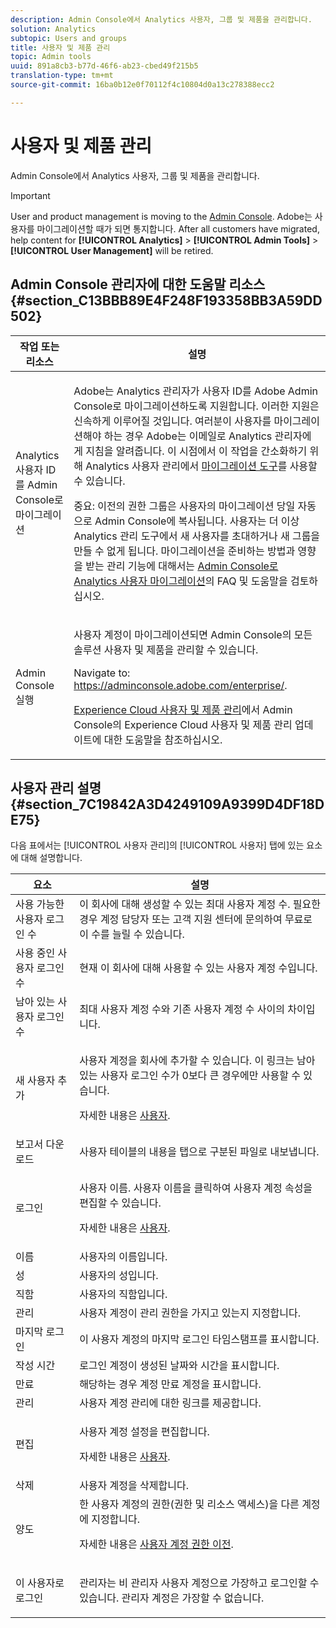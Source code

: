 ```yaml
---
description: Admin Console에서 Analytics 사용자, 그룹 및 제품을 관리합니다.
solution: Analytics
subtopic: Users and groups
title: 사용자 및 제품 관리
topic: Admin tools
uuid: 891a8cb3-b77d-46f6-ab23-cbed49f215b5
translation-type: tm+mt
source-git-commit: 16ba0b12e0f70112f4c10804d0a13c278388ecc2

---
```



# 사용자 및 제품 관리

Admin Console에서 Analytics 사용자, 그룹 및 제품을 관리합니다.

>[!IMPORTANT]
>
>User and product management is moving to the [Admin Console](https://helpx.adobe.com/enterprise/using/admin-console.html). Adobe는 사용자를 마이그레이션할 때가 되면 통지합니다. After all customers have migrated, help content for **[!UICONTROL Analytics]** &gt; **[!UICONTROL Admin Tools]** &gt; **[!UICONTROL User Management]** will be retired.

## Admin Console 관리자에 대한 도움말 리소스 {#section_C13BBB89E4F248F193358BB3A59DD502}

<table id="table_9263797773A749628E12BB3C1EBE620B"> 
 <thead> 
  <tr> 
   <th colname="col1" class="entry"> 작업 또는 리소스 </th> 
   <th colname="col2" class="entry"> 설명 </th> 
  </tr>
 </thead>
 <tbody> 
  <tr> 
   <td colname="col1"> <p>Analytics 사용자 ID를 Admin Console로 마이그레이션 </p> </td> 
   <td colname="col2"> <p> Adobe는 Analytics 관리자가 사용자 ID를 Adobe Admin Console로 마이그레이션하도록 지원합니다. 이러한 지원은 신속하게 이루어질 것입니다. 여러분이 사용자를 마이그레이션해야 하는 경우 Adobe는 이메일로 Analytics 관리자에게 지침을 알려줍니다. 이 시점에서 이 작업을 간소화하기 위해 Analytics 사용자 관리에서 <a href="https://marketing.adobe.com/resources/help/en_US/experience-cloud/admin-console/analytics-migration/t_migrate-users.html">마이그레이션 도구</a>를 사용할 수 있습니다. </p> <p>중요: 이전의 권한 그룹은 사용자의 마이그레이션 당일 자동으로 Admin Console에 복사됩니다. 사용자는 더 이상 Analytics 관리 도구에서 새 사용자를 초대하거나 새 그룹을 만들 수 없게 됩니다. 마이그레이션을 준비하는 방법과 영향을 받는 관리 기능에 대해서는 <a href="https://marketing.adobe.com/resources/help/en_US/experience-cloud/admin-console/analytics-migration/">Admin Console로 Analytics 사용자 마이그레이션</a>의 FAQ 및 도움말을 검토하십시오. </p> </td> 
  </tr> 
  <tr> 
   <td colname="col1"> <p>Admin Console 실행 </p> </td> 
   <td colname="col2"> <p>사용자 계정이 마이그레이션되면 Admin Console의 모든 솔루션 사용자 및 제품을 관리할 수 있습니다. </p> <p>Navigate to: <a href="https://adminconsole.adobe.com/enterprise/#"> https://adminconsole.adobe.com/enterprise/</a>. </p> <p><a href="https://marketing.adobe.com/resources/help/en_US/mcloud/admin_getting_started.html">Experience Cloud 사용자 및 제품 관리</a>에서 Admin Console의 Experience Cloud 사용자 및 제품 관리 업데이트에 대한 도움말을 참조하십시오. </p> </td> 
  </tr> 
 </tbody> 
</table>

## 사용자 관리 설명 {#section_7C19842A3D4249109A9399D4DF18DE75}

다음 표에서는 [!UICONTROL 사용자 관리]의 [!UICONTROL 사용자] 탭에 있는 요소에 대해 설명합니다.

<table id="table_6F81D1095EB945D8995FF971B65BA52A"> 
 <thead> 
  <tr> 
   <th colname="col1" class="entry"> 요소 </th> 
   <th colname="col2" class="entry"> 설명 </th> 
  </tr> 
 </thead>
 <tbody> 
  <tr> 
   <td colname="col1"> <span class="wintitle"> 사용 가능한 사용자 로그인 수</span> </td> 
   <td colname="col2"> 이 회사에 대해 생성할 수 있는 최대 사용자 계정 수. 필요한 경우 계정 담당자 또는 고객 지원 센터에 문의하여 무료로 이 수를 늘릴 수 있습니다. </td> 
  </tr> 
  <tr> 
   <td colname="col1"> <span class="wintitle"> 사용 중인 사용자 로그인 수</span> </td> 
   <td colname="col2"> 현재 이 회사에 대해 사용할 수 있는 사용자 계정 수입니다. </td> 
  </tr> 
  <tr> 
   <td colname="col1"> <span class="wintitle"> 남아 있는 사용자 로그인 수</span> </td> 
   <td colname="col2"> 최대 사용자 계정 수와 기존 사용자 계정 수 사이의 차이입니다. </td> 
  </tr> 
  <tr> 
   <td colname="col1"> <span class="wintitle"> 새 사용자 추가</span> </td> 
   <td colname="col2"> <p>사용자 계정을 회사에 추가할 수 있습니다. 이 링크는 남아 있는 사용자 로그인 수가 0보다 큰 경우에만 사용할 수 있습니다. </p> <p>자세한 내용은 <a href="/help/admin/user-management2/c-user-management/users.md"> 사용자</a>. </p> </td> 
  </tr> 
  <tr> 
   <td colname="col1"> <span class="wintitle"> 보고서 다운로드</span> </td> 
   <td colname="col2"><span class="wintitle">사용자</span> 테이블의 내용을 탭으로 구분된 파일로 내보냅니다. </td> 
  </tr> 
  <tr> 
   <td colname="col1"> <span class="wintitle"> 로그인</span> </td> 
   <td colname="col2"> <p>사용자 이름. 사용자 이름을 클릭하여 사용자 계정 속성을 편집할 수 있습니다. </p> <p>자세한 내용은 <a href="/help/admin/user-management2/c-user-management/users.md"> 사용자</a>. </p> </td> 
  </tr> 
  <tr> 
   <td colname="col1"> <span class="wintitle"> 이름</span> </td> 
   <td colname="col2"> 사용자의 이름입니다. </td> 
  </tr> 
  <tr> 
   <td colname="col1"> <span class="wintitle"> 성</span> </td> 
   <td colname="col2"> 사용자의 성입니다. </td> 
  </tr> 
  <tr> 
   <td colname="col1"> <span class="wintitle"> 직함</span> </td> 
   <td colname="col2"> 사용자의 직함입니다. </td> 
  </tr> 
  <tr> 
   <td colname="col1"> <span class="wintitle"> 관리</span> </td> 
   <td colname="col2"> 사용자 계정이 관리 권한을 가지고 있는지 지정합니다. </td> 
  </tr> 
  <tr> 
   <td colname="col1"> <span class="wintitle"> 마지막 로그인</span> </td> 
   <td colname="col2"> 이 사용자 계정의 마지막 로그인 타임스탬프를 표시합니다. </td> 
  </tr> 
  <tr> 
   <td colname="col1"><span class="wintitle"> 작성 시간</span> </td> 
   <td colname="col2"> 로그인 계정이 생성된 날짜와 시간을 표시합니다. </td> 
  </tr> 
  <tr> 
   <td colname="col1"> <span class="wintitle"> 만료</span> </td> 
   <td colname="col2"> 해당하는 경우 계정 만료 계정을 표시합니다. </td> 
  </tr> 
  <tr> 
   <td colname="col1"> <span class="wintitle"> 관리</span> </td> 
   <td colname="col2"> 사용자 계정 관리에 대한 링크를 제공합니다. </td> 
  </tr> 
  <tr> 
   <td colname="col1"> <span class="wintitle"> 편집</span> </td> 
   <td colname="col2"> <p>사용자 계정 설정을 편집합니다. </p> <p>자세한 내용은 <a href="/help/admin/user-management2/c-user-management/users.md"> 사용자</a>. </p> </td> 
  </tr> 
  <tr> 
   <td colname="col1"> <span class="wintitle"> 삭제</span> </td> 
   <td colname="col2"> 사용자 계정을 삭제합니다. </td> 
  </tr> 
  <tr> 
   <td colname="col1"> <span class="wintitle"> 양도</span> </td> 
   <td colname="col2">한 사용자 계정의 권한(권한 및 리소스 액세스)을 다른 계정에 지정합니다. <p>자세한 내용은 <a href="/help/admin/user-management2/c-user-management/t-transfer-user-accout-privileges.md"> 사용자 계정 권한 이전</a>. </p> </td> 
  </tr> 
  <tr> 
   <td colname="col1"><span class="wintitle"> 이 사용자로 로그인</span> </td> 
   <td colname="col2"> <p>관리자는 비 관리자 사용자 계정으로 가장하고 로그인할 수 있습니다. 관리자 계정은 가장할 수 없습니다. </p> </td> 
  </tr> 
 </tbody> 
</table>

